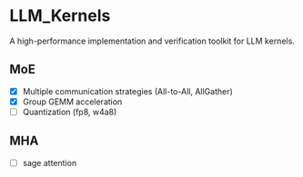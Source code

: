 # LLM_Kernels
A high-performance implementation and verification toolkit for LLM kernels.
## MoE
- [x] Multiple communication strategies (All-to-All, AllGather)
- [x] Group GEMM acceleration
- [ ] Quantization (fp8, w4a8)
## MHA
- [ ] sage attention
